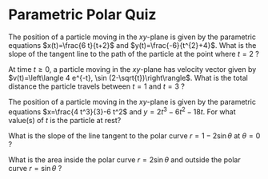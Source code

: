 # Parametric Polar Quiz

The position of a particle moving in the $x y$-plane is given by the parametric equations $x(t)=\frac{6 t}{t+2}$ and $y(t)=\frac{-6}{t^{2}+4}$. What is the slope of the tangent line to the path of the particle at the point where $t=2$ ?

At time $t \geq 0$, a particle moving in the $x y$-plane has velocity vector given by
$v(t)=\left\langle 4 e^{-t}, \sin (2-\sqrt{t})\right\rangle$. What is the total distance the particle travels between $t=1$ and $t=3$ ?

The position of a particle moving in the $x y$-plane is given by the parametric equations $x=\frac{4 t^3}{3}-6 t^2$ and $y=2 t^3-6 t^2-18 t$. For what value(s) of $t$ is the particle at rest?

What is the slope of the line tangent to the polar curve $r=1-2 \sin \theta$ at $\theta=0$ ?

What is the area inside the polar curve $r=2 \sin \theta$ and outside the polar curve $r=\sin \theta$ ?

